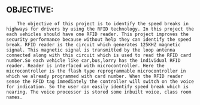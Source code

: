## OBJECTIVE:
        The objective of this project is to identify the speed breaks in highways for drivers by using the RFID technology. In this project the each vehicles should have one RFID reader. This project improves the security performance because without help they can identify the speed break. RFID reader is the circuit which generates 125KHZ magnetic signal. This magnetic signal is transmitted by the loop antenna connected along with this circuit which is used to read the RFID card number.So each vehicle like car,bus,lorry has the individual RFID reader. Reader is interfaced with microcontroller. Here the microcontroller is the flash type reprogrammable microcontroller in which we already programmed with card number. When the RFID reader sense the RFID tag immediately the controller will switch on the voice for indication. So the user can easily identify speed break which is nearing. The voice processor is stored some inbuilt voice, class room names.
